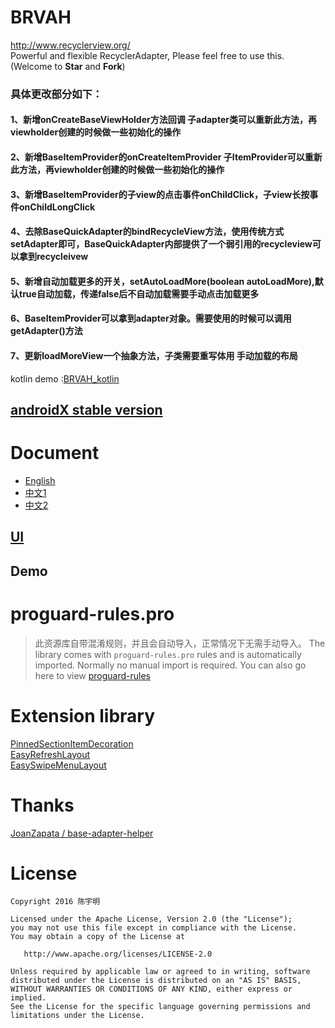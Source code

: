 # BRVAH
http://www.recyclerview.org/  
Powerful and flexible RecyclerAdapter,
Please feel free to use this. (Welcome to **Star** and **Fork**)  


### 具体更改部分如下：
#### 1、新增onCreateBaseViewHolder方法回调 子adapter类可以重新此方法，再viewholder创建的时候做一些初始化的操作
#### 2、新增BaseItemProvider的onCreateItemProvider 子ItemProvider可以重新此方法，再viewholder创建的时候做一些初始化的操作
#### 3、新增BaseItemProvider的子view的点击事件onChildClick，子view长按事件onChildLongClick
#### 4、去除BaseQuickAdapter的bindRecycleView方法，使用传统方式setAdapter即可，BaseQuickAdapter内部提供了一个弱引用的recycleview可以拿到recycleivew
#### 5、新增自动加载更多的开关，setAutoLoadMore(boolean autoLoadMore),默认true自动加载，传递false后不自动加载需要手动点击加载更多
#### 6、BaseItemProvider可以拿到adapter对象。需要使用的时候可以调用getAdapter()方法
#### 7、更新loadMoreView一个抽象方法，子类需要重写体用 手动加载的布局


kotlin demo :[BRVAH_kotlin](https://github.com/AllenCoder/BRVAH_kotlin)

## [androidX stable version ](https://github.com/CymChad/BaseRecyclerViewAdapterHelper/releases/tag/2.9.49-androidx)

# Document
- [English](https://github.com/CymChad/BaseRecyclerViewAdapterHelper/wiki)
- [中文1](https://github.com/CymChad/BaseRecyclerViewAdapterHelper/blob/master/README-cn.md)
- [中文2](http://www.jianshu.com/p/b343fcff51b0)

## [UI](https://github.com/CymChad/BaseRecyclerViewAdapterHelper/issues/694)
## Demo



# proguard-rules.pro
> 此资源库自带混淆规则，并且会自动导入，正常情况下无需手动导入。
> The library comes with `proguard-rules.pro` rules and is automatically imported. Normally no manual import is required.
> You can also go here to view [proguard-rules](https://github.com/CymChad/BaseRecyclerViewAdapterHelper/blob/master/library/proguard-rules.pro)


# Extension library
[PinnedSectionItemDecoration](https://github.com/oubowu/PinnedSectionItemDecoration)  
[EasyRefreshLayout](https://github.com/anzaizai/EasyRefreshLayout)  
[EasySwipeMenuLayout](https://github.com/anzaizai/EasySwipeMenuLayout)

# Thanks  
[JoanZapata / base-adapter-helper](https://github.com/JoanZapata/base-adapter-helper)

# License
```
Copyright 2016 陈宇明

Licensed under the Apache License, Version 2.0 (the "License");
you may not use this file except in compliance with the License.
You may obtain a copy of the License at

   http://www.apache.org/licenses/LICENSE-2.0

Unless required by applicable law or agreed to in writing, software
distributed under the License is distributed on an "AS IS" BASIS,
WITHOUT WARRANTIES OR CONDITIONS OF ANY KIND, either express or implied.
See the License for the specific language governing permissions and
limitations under the License.
```

